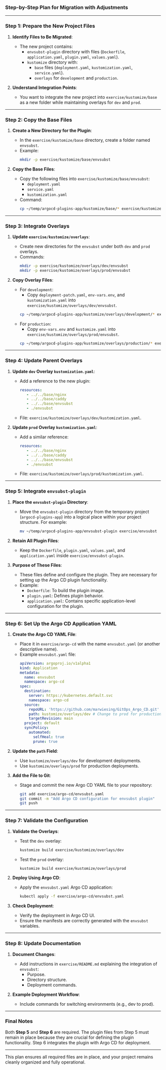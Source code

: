 ### Step-by-Step Plan for Migration with Adjustments

---

### **Step 1: Prepare the New Project Files**
1. **Identify Files to Be Migrated**:
   - The new project contains:
     - `envsubst-plugin` directory with files (`Dockerfile`, `application.yaml`, `plugin.yaml`, `values.yaml`).
     - `kustomize` directory with:
       - `base` files (`deployment.yaml`, `kustomization.yaml`, `service.yaml`).
       - `overlays` for `development` and `production`.

2. **Understand Integration Points**:
   - You want to integrate the new project into `exercise/kustomize/base` as a new folder while maintaining overlays for `dev` and `prod`.

---

### **Step 2: Copy the Base Files**
1. **Create a New Directory for the Plugin**:
   - In the `exercise/kustomize/base` directory, create a folder named `envsubst`.
   - Example:
     ```bash
     mkdir -p exercise/kustomize/base/envsubst
     ```

2. **Copy the Base Files**:
   - Copy the following files into `exercise/kustomize/base/envsubst`:
     - `deployment.yaml`
     - `service.yaml`
     - `kustomization.yaml`
   - Command:
     ```bash
     cp ~/temp/argocd-plugins-app/kustomize/base/* exercise/kustomize/base/envsubst/
     ```

---

### **Step 3: Integrate Overlays**
1. **Update `exercise/kustomize/overlays`**:
   - Create new directories for the `envsubst` under both `dev` and `prod` overlays.
   - Commands:
     ```bash
     mkdir -p exercise/kustomize/overlays/dev/envsubst
     mkdir -p exercise/kustomize/overlays/prod/envsubst
     ```

2. **Copy Overlay Files**:
   - For `development`:
     - Copy `deployment-patch.yaml`, `env-vars.env`, and `kustomization.yaml` into `exercise/kustomize/overlays/dev/envsubst`.
     ```bash
     cp ~/temp/argocd-plugins-app/kustomize/overlays/development/* exercise/kustomize/overlays/dev/envsubst/
     ```
   - For `production`:
     - Copy `env-vars.env` and `kustomize.yaml` into `exercise/kustomize/overlays/prod/envsubst`.
     ```bash
     cp ~/temp/argocd-plugins-app/kustomize/overlays/production/* exercise/kustomize/overlays/prod/envsubst/
     ```

---

### **Step 4: Update Parent Overlays**
1. **Update `dev` Overlay `kustomization.yaml`**:
   - Add a reference to the new plugin:
     ```yaml
     resources:
        - ../../base/nginx
        - ../../base/caddy
        - ../../base/envsubst
        - ./envsubst
     ```
   - File: `exercise/kustomize/overlays/dev/kustomization.yaml`.

2. **Update `prod` Overlay `kustomization.yaml`**:
   - Add a similar reference:
     ```yaml
     resources:
        - ../../base/nginx
        - ../../base/caddy
        - ../../base/envsubst
        - ./envsubst
     ```
   - File: `exercise/kustomize/overlays/prod/kustomization.yaml`.

---

### **Step 5: Integrate `envsubst-plugin`**
1. **Place the `envsubst-plugin` Directory**:
   - Move the `envsubst-plugin` directory from the temporary project (`argocd-plugins-app`) into a logical place within your project structure. For example:
     ```bash
     mv ~/temp/argocd-plugins-app/envsubst-plugin exercise/envsubst
     ```

2. **Retain All Plugin Files**:
   - Keep the `Dockerfile`, `plugin.yaml`, `values.yaml`, and `application.yaml` inside `exercise/envsubst-plugin`.

3. **Purpose of These Files**:
   - These files define and configure the plugin. They are necessary for setting up the Argo CD plugin functionality.
   - Example:
     - `Dockerfile`: To build the plugin image.
     - `plugin.yaml`: Defines plugin behavior.
     - `application.yaml`: Contains specific application-level configuration for the plugin.

---

### **Step 6: Set Up the Argo CD Application YAML**
1. **Create the Argo CD YAML File**:
   - Place it in `exercise/argo-cd` with the name `envsubst.yaml` (or another descriptive name).
   - Example `envsubst.yaml` file:
     ```yaml
     apiVersion: argoproj.io/v1alpha1
     kind: Application
     metadata:
       name: envsubst
       namespace: argo-cd
     spec:
       destination:
         server: https://kubernetes.default.svc
         namespace: argo-cd
       source:
         repoURL: 'https://github.com/marwiesing/GitOps_Argo_CD.git'
         path: kustomize/overlays/dev # Change to prod for production
         targetRevision: main
       project: default
       syncPolicy:
         automated: 
           selfHeal: true
           prune: true
     ```

2. **Update the `path` Field**:
   - Use `kustomize/overlays/dev` for development deployments.
   - Use `kustomize/overlays/prod` for production deployments.

3. **Add the File to Git**:
   - Stage and commit the new Argo CD YAML file to your repository:
     ```bash
     git add exercise/argo-cd/envsubst.yaml
     git commit -m "Add Argo CD configuration for envsubst plugin"
     git push
     ```

---

### **Step 7: Validate the Configuration**
1. **Validate the Overlays**:
   - Test the `dev` overlay:
     ```bash
     kustomize build exercise/kustomize/overlays/dev
     ```
   - Test the `prod` overlay:
     ```bash
     kustomize build exercise/kustomize/overlays/prod
     ```

2. **Deploy Using Argo CD**:
   - Apply the `envsubst.yaml` Argo CD application:
     ```bash
     kubectl apply -f exercise/argo-cd/envsubst.yaml
     ```

3. **Check Deployment**:
   - Verify the deployment in Argo CD UI.
   - Ensure the manifests are correctly generated with the `envsubst` variables.

---

### **Step 8: Update Documentation**
1. **Document Changes**:
   - Add instructions in `exercise/README.md` explaining the integration of `envsubst`:
     - Purpose.
     - Directory structure.
     - Deployment commands.

2. **Example Deployment Workflow**:
   - Include commands for switching environments (e.g., dev to prod).

---

### **Final Notes**
Both **Step 5** and **Step 6** are required. The plugin files from Step 5 must remain in place because they are crucial for defining the plugin functionality. Step 6 integrates the plugin with Argo CD for deployment.

---

This plan ensures all required files are in place, and your project remains cleanly organized and fully operational.